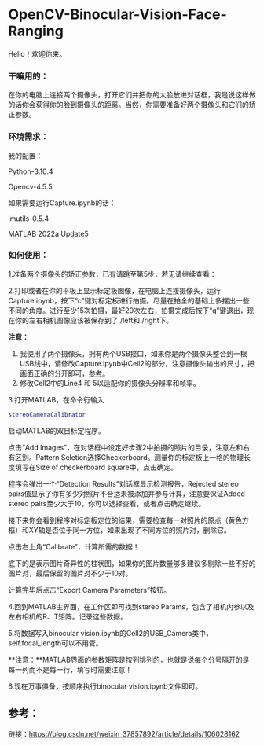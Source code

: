 # OpenCV-Binocular-Vision-Face-Ranging

Hello！欢迎你来。

### 干嘛用的：

在你的电脑上连接两个摄像头，打开它们并把你的大脸放进对话框，我是说这样做的话你会获得你的脸到摄像头的距离。当然，你需要准备好两个摄像头和它们的矫正参数。

### 环境需求：

我的配置：

Python-3.10.4

Opencv-4.5.5

如果需要运行Capture.ipynb的话：

imutils-0.5.4

MATLAB 2022a Update5

### 如何使用：

1.准备两个摄像头的矫正参数，已有请跳至第5步，若无请继续查看：

2.打印或者在你的平板上显示标定板图像，在电脑上连接摄像头，运行Capture.ipynb，按下“c”键对标定板进行拍摄。尽量在拍全的基础上多摆出一些不同的角度。进行至少15次拍摄，最好20次左右，拍摄完成后按下“q”键退出，现在你的左右相机图像应该被保存到了./left和./right下。

**注意：**

1. 我使用了两个摄像头，拥有两个USB接口，如果你是两个摄像头整合到一根USB线中，请修改Capture.ipynb中Cell2的部分，注意摄像头输出的尺寸，把画面正确的分开即可，[参考](https://blog.csdn.net/weixin_37857892/article/details/106319379)。
2. 修改Cell2中的Line4 和 5以适配你的摄像头分辨率和帧率。

3.打开MATLAB，在命令行输入

```matlab
stereoCameraCalibrator
```

启动MATLAB的双目标定程序。

点击“Add Images”，在对话框中设定好步骤2中拍摄的照片的目录，注意左和右有区别。Pattern Seletion选择Checkerboard。测量你的标定板上一格的物理长度填写在Size of checkerboard square中，点击确定。

程序会弹出一个“Detection Results”对话框显示检测报告，Rejected stereo pairs值显示了你有多少对照片不合适未被添加并参与计算，注意要保证Added stereo pairs至少大于10，你可以选择查看，或者点击确定继续。

接下来你会看到程序对标定板定位的结果，需要检查每一对照片的原点（黄色方框）和XY轴是否位于同一方位，如果出现了不同方位的照片对，删除它。

点击右上角“Calibrate”，计算所需的数据！

底下的是表示图片奇异性的柱状图，如果你的图片数量够多建议多剔除一些不好的图片对，最后保留的图片对不少于10对。

计算完毕后点击“Export Camera Parameters”按钮。

4.回到MATLAB主界面，在工作区即可找到stereo Params，包含了相机内参以及左右相机的R、T矩阵。记录这些数据。

5.将数据写入binocular vision.ipynb的Cell2的USB_Camera类中，self.focal_length可以不用管。

**注意：**MATLAB界面的参数矩阵是按列排列的，也就是说每个分号隔开的是每一列而不是每一行，填写时需要注意！

6.现在万事俱备，按顺序执行binocular vision.ipynb文件即可。

## 参考：

链接：https://blog.csdn.net/weixin_37857892/article/details/106028162
